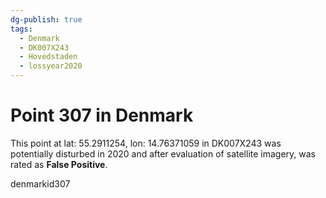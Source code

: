 ```yaml
---
dg-publish: true
tags:
  - Denmark
  - DK007X243
  - Hovedstaden
  - lossyear2020
---
```


# Point 307 in Denmark

This point at lat: 55.2911254, lon: 14.76371059 in DK007X243 was potentially disturbed in 2020 and after evaluation of satellite imagery, was rated as **False Positive**.



denmarkid307